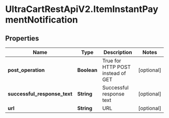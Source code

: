 # UltraCartRestApiV2.ItemInstantPaymentNotification

## Properties

Name | Type | Description | Notes
------------ | ------------- | ------------- | -------------
**post_operation** | **Boolean** | True for HTTP POST instead of GET | [optional] 
**successful_response_text** | **String** | Successful response text | [optional] 
**url** | **String** | URL | [optional] 


